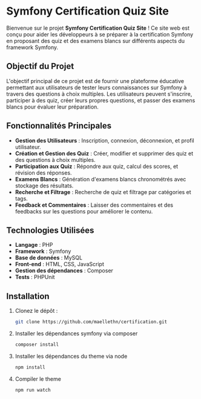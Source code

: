 # Symfony Certification Quiz Site

Bienvenue sur le projet **Symfony Certification Quiz Site** ! Ce site web est conçu pour aider les développeurs à se préparer à la certification Symfony en proposant des quiz et des examens blancs sur différents aspects du framework Symfony.

## Objectif du Projet

L'objectif principal de ce projet est de fournir une plateforme éducative permettant aux utilisateurs de tester leurs connaissances sur Symfony à travers des questions à choix multiples. Les utilisateurs peuvent s'inscrire, participer à des quiz, créer leurs propres questions, et passer des examens blancs pour évaluer leur préparation.

## Fonctionnalités Principales

- **Gestion des Utilisateurs** : Inscription, connexion, déconnexion, et profil utilisateur.
- **Création et Gestion des Quiz** : Créer, modifier et supprimer des quiz et des questions à choix multiples.
- **Participation aux Quiz** : Répondre aux quiz, calcul des scores, et révision des réponses.
- **Examens Blancs** : Génération d'examens blancs chronométrés avec stockage des résultats.
- **Recherche et Filtrage** : Recherche de quiz et filtrage par catégories et tags.
- **Feedback et Commentaires** : Laisser des commentaires et des feedbacks sur les questions pour améliorer le contenu.

## Technologies Utilisées

- **Langage** : PHP
- **Framework** : Symfony
- **Base de données** : MySQL
- **Front-end** : HTML, CSS, JavaScript
- **Gestion des dépendances** : Composer
- **Tests** : PHPUnit

## Installation

1. Clonez le dépôt :
   ```bash
   git clone https://github.com/maellethn/certification.git
   
2. Installer les dépendances symfony via composer
   ```bash
   composer install
   
3. Installer les dépendances du theme via node
   ```bash
   npm install
   
4. Compiler le theme
   ```bash
   npm run watch